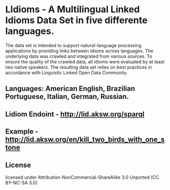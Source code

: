 # LIdioms - A Multilingual Linked Idioms Data Set in five differente languages. 

The data set is intended to support natural-language processing applications by providing links between idioms across languages.
The underlying data was crawled and integrated from various sources. To ensure the quality of the crawled data, all idioms were
evaluated by at least two native speakers. The resulting data set relies on best practices in accordance with
Linguistic Linked Open Data Community.

## Languages: American English, Brazilian Portuguese, Italian, German, Russian.

## Lidiom Endoint - http://lid.aksw.org/sparql

## Example - http://lid.aksw.org/en/kill_two_birds_with_one_stone

## License

licensed under Attribution-NonCommercial-ShareAlike 3.0 Unported (CC BY-NC-SA 3.0)
